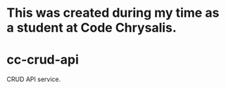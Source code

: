 # This was created during my time as a student at Code Chrysalis.


# cc-crud-api
CRUD API service. 
